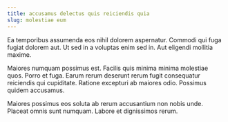 ```yaml
---
title: accusamus delectus quis reiciendis quia
slug: molestiae eum
---
```


Ea temporibus assumenda eos nihil dolorem aspernatur. Commodi qui fuga fugiat dolorem aut. Ut sed in a voluptas enim sed in. Aut eligendi mollitia maxime.

Maiores numquam possimus est. Facilis quis minima minima molestiae quos. Porro et fuga. Earum rerum deserunt rerum fugit consequatur reiciendis qui cupiditate. Ratione excepturi ab maiores odio. Possimus quidem accusamus.

Maiores possimus eos soluta ab rerum accusantium non nobis unde. Placeat omnis sunt numquam. Labore et dignissimos rerum.
